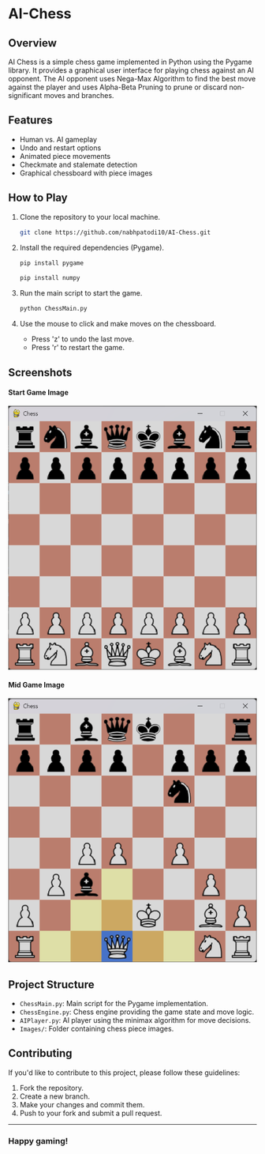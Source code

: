 # AI-Chess

## Overview

AI Chess is a simple chess game implemented in Python using the Pygame library. It provides a graphical user interface for playing chess against an AI opponent. The AI opponent uses Nega-Max Algorithm to find the best move against the player and uses Alpha-Beta Pruning to prune or discard non-significant moves and branches.

## Features

- Human vs. AI gameplay
- Undo and restart options
- Animated piece movements
- Checkmate and stalemate detection
- Graphical chessboard with piece images

## How to Play

1. Clone the repository to your local machine.
   ```bash
   git clone https://github.com/nabhpatodi10/AI-Chess.git
   ```

2. Install the required dependencies (Pygame).
   ```bash
   pip install pygame
   ```
   ```bash
   pip install numpy
   ```

3. Run the main script to start the game.
   ```bash
   python ChessMain.py
   ```

4. Use the mouse to click and make moves on the chessboard.
   - Press 'z' to undo the last move.
   - Press 'r' to restart the game.

## Screenshots

#### Start Game Image
![Start Game Image](Screenshots/StartGame.png)

#### Mid Game Image
![Mid Game Image](Screenshots/MidGame.png)

## Project Structure

- `ChessMain.py`: Main script for the Pygame implementation.
- `ChessEngine.py`: Chess engine providing the game state and move logic.
- `AIPlayer.py`: AI player using the minimax algorithm for move decisions.
- `Images/`: Folder containing chess piece images.

## Contributing

If you'd like to contribute to this project, please follow these guidelines:

1. Fork the repository.
2. Create a new branch.
3. Make your changes and commit them.
4. Push to your fork and submit a pull request.

---

### Happy gaming!
